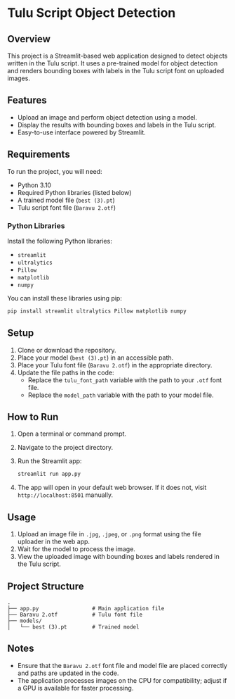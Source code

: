 # Tulu Script Object Detection

## Overview
This project is a Streamlit-based web application designed to detect objects written in the Tulu script. It uses a pre-trained  model for object detection and renders bounding boxes with labels in the Tulu script font on uploaded images.

## Features
- Upload an image and perform object detection using a  model.
- Display the results with bounding boxes and labels in the Tulu script.
- Easy-to-use interface powered by Streamlit.

## Requirements
To run the project, you will need:
- Python 3.10
- Required Python libraries (listed below)
- A trained model file (`best (3).pt`)
- Tulu script font file (`Baravu 2.otf`)

### Python Libraries
Install the following Python libraries:
- `streamlit`
- `ultralytics`
- `Pillow`
- `matplotlib`
- `numpy`

You can install these libraries using pip:

```bash
pip install streamlit ultralytics Pillow matplotlib numpy
```

## Setup
1. Clone or download the repository.
2. Place your model (`best (3).pt`) in an accessible path.
3. Place your Tulu font file (`Baravu 2.otf`) in the appropriate directory.
4. Update the file paths in the code:
   - Replace the `tulu_font_path` variable with the path to your `.otf` font file.
   - Replace the `model_path` variable with the path to your model file.

## How to Run
1. Open a terminal or command prompt.
2. Navigate to the project directory.
3. Run the Streamlit app:

   ```bash
   streamlit run app.py
   ```

4. The app will open in your default web browser. If it does not, visit `http://localhost:8501` manually.

## Usage
1. Upload an image file in `.jpg`, `.jpeg`, or `.png` format using the file uploader in the web app.
2. Wait for the model to process the image.
3. View the uploaded image with bounding boxes and labels rendered in the Tulu script.

## Project Structure
```plaintext
.
├── app.py                 # Main application file
├── Baravu 2.otf           # Tulu font file
├── models/
│   └── best (3).pt        # Trained model
```

## Notes
- Ensure that the `Baravu 2.otf` font file and model file are placed correctly and paths are updated in the code.
- The application processes images on the CPU for compatibility; adjust if a GPU is available for faster processing.


